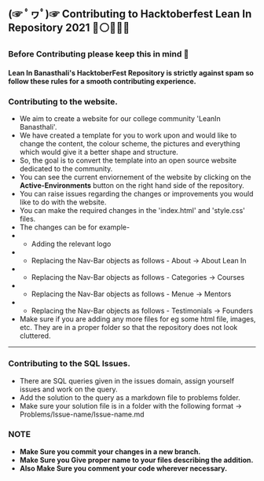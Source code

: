 ## (☞ ﾟヮﾟ)☞ Contributing to Hacktoberfest Lean In Repository 2021 🔴⚪👩🏻‍💼

### Before Contributing please keep this in mind 🍳

#### Lean In Banasthali's HacktoberFest Repository is strictly against spam so follow these rules for a smooth contributing experience.

### Contributing to the website.

- We aim to create a website for our college  community 'LeanIn Banasthali'. 
- We have created a template for you to work upon and would like to change the content, the colour scheme, the pictures and everything which would give it a better shape and structure.
- So, the goal is to convert the template into an open source website dedicated to the community.
- You can see the current enviornement of the website by clicking on the **Active-Environments** button on the right hand side of the repository.
- You can raise issues regarding the changes or improvements you would like to do with the website.
- You can make the required changes in the 'index.html' and 'style.css' files.
- The changes can be for example-
- - Adding the relevant logo
- - Replacing the Nav-Bar objects as follows - About -> About Lean In
- - Replacing the Nav-Bar objects as follows - Categories -> Courses
- - Replacing the Nav-Bar objects as follows - Menue -> Mentors
- - Replacing the Nav-Bar objects as follows - Testimonials -> Founders
- Make sure if you are adding any more files for eg some html file, images, etc. They are in a proper folder so that the repository does not look cluttered.

---

### Contributing to the SQL Issues.

- There are SQL queries given in the issues domain, assign yourself issues and work on the query.
- Add the solution to the query as a markdown file to problems folder.
- Make sure your solution file is in a folder with the following format -> Problems/Issue-name/Issue-name.md

### NOTE

- **Make Sure you commit your changes in a new branch.**
- **Make Sure you Give proper name to your files describing the addition.**
- **Also Make Sure you comment your code wherever necessary.**
